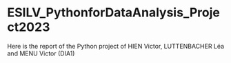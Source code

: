 # ESILV_PythonforDataAnalysis_Project2023
Here is the report of the Python project of HIEN Victor, LUTTENBACHER Léa and MENU Victor (DIA1)
